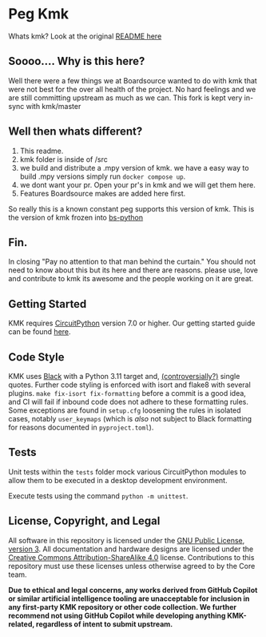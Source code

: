# Peg Kmk

Whats kmk? Look at the original [README here](./OLDREADME.md)

## Soooo.... Why is this here?

Well there were a few things we at Boardsource wanted to do with kmk that were not best for the over all health of the project.
No hard feelings and we are still committing upstream as much as we can.
This fork is kept very in-sync with kmk/master

## Well then whats different?

1. This readme.
2. kmk folder is inside of /src
3. we build and distribute a .mpy version of kmk.
   we have a easy way to build .mpy versions simply run `docker compose up`.
4. we dont want your pr.
   Open your pr's in kmk and we will get them here.
5. Features Boardsource makes are added here first.

So really this is a known constant peg supports this version of kmk.
This is the version of kmk frozen into [bs-python](https://github.com/boardsource/bs-python)

## Fin.

In closing "Pay no attention to that man behind the curtain." You should not need to know about this but its here and there are reasons. please use, love and contribute to kmk its awesome and the people working on it are great.

## Getting Started
KMK requires [CircuitPython](https://circuitpython.org/) version 7.0 or higher.
Our getting started guide can be found
[here](/docs/en/Getting_Started.md).

## Code Style

KMK uses [Black](https://github.com/psf/black) with a Python 3.11 target and,
[(controversially?)](https://github.com/psf/black/issues/594) single quotes.
Further code styling is enforced with isort and flake8 with several plugins.
`make fix-isort fix-formatting` before a commit is a good idea, and CI will fail
if inbound code does not adhere to these formatting rules. Some exceptions are
found in `setup.cfg` loosening the rules in isolated cases, notably
`user_keymaps` (which is *also* not subject to Black formatting for reasons
documented in `pyproject.toml`).

## Tests

Unit tests within the `tests` folder mock various CircuitPython modules to allow
them to be executed in a desktop development environment.

Execute tests using the command `python -m unittest`.

## License, Copyright, and Legal

All software in this repository is licensed under the [GNU Public License,
version 3](https://tldrlegal.com/license/gnu-general-public-license-v3-(gpl-3)).
All documentation and hardware designs are licensed under the [Creative Commons
Attribution-ShareAlike 4.0](https://creativecommons.org/licenses/by-sa/4.0/)
license. Contributions to this repository must use these licenses unless
otherwise agreed to by the Core team.

**Due to ethical and legal concerns, any works derived from GitHub Copilot or
similar artificial intelligence tooling are unacceptable for inclusion in any
first-party KMK repository or other code collection. We further recommend not
using GitHub Copilot while developing anything KMK-related, regardless of
intent to submit upstream.**
